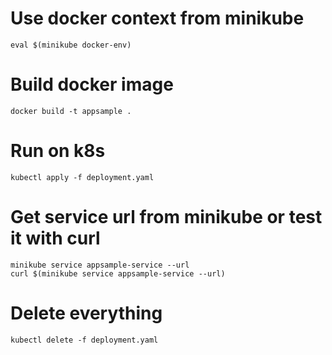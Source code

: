 # Use docker context from minikube
    eval $(minikube docker-env)
# Build docker image
    docker build -t appsample .
# Run on k8s
    kubectl apply -f deployment.yaml
# Get service url from minikube or test it with curl
    minikube service appsample-service --url
    curl $(minikube service appsample-service --url)
# Delete everything
    kubectl delete -f deployment.yaml
